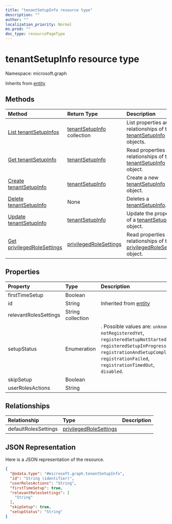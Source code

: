 ```yaml
---
title: "tenantSetupInfo resource type"
description: ""
author: ""
localization_priority: Normal
ms.prod: ""
doc_type: resourcePageType
---
```


# tenantSetupInfo resource type


Namespace: microsoft.graph




Inherits from [entity](../resources/entity.md)

## Methods
|Method|Return Type|Description|
|:---|:---|:---|
|[List tenantSetupInfos](../api/tenantsetupinfo-list.md)|[tenantSetupInfo](../resources/tenantsetupinfo.md) collection|List properties and relationships of the [tenantSetupInfo](../resources/tenantsetupinfo.md) objects.|
|[Get tenantSetupInfo](../api/tenantsetupinfo-get.md)|[tenantSetupInfo](../resources/tenantsetupinfo.md)|Read properties and relationships of the [tenantSetupInfo](../resources/tenantsetupinfo.md) object.|
|[Create tenantSetupInfo](../api/tenantsetupinfo-create.md)|[tenantSetupInfo](../resources/tenantsetupinfo.md)|Create a new [tenantSetupInfo](../resources/tenantsetupinfo.md) object.|
|[Delete tenantSetupInfo](../api/tenantsetupinfo-delete.md)|None|Deletes a [tenantSetupInfo](../resources/tenantsetupinfo.md).|
|[Update tenantSetupInfo](../api/tenantsetupinfo-update.md)|[tenantSetupInfo](../resources/tenantsetupinfo.md)|Update the properties of a [tenantSetupInfo](../resources/tenantsetupinfo.md) object.|
|[Get privilegedRoleSettings](../api/privilegedrolesettings-get.md)|[privilegedRoleSettings](../resources/privilegedrolesettings.md)|Read properties and relationships of the [privilegedRoleSettings](../resources/privilegedrolesettings.md) object.|

## Properties
|Property|Type|Description|
|:---|:---|:---|
|firstTimeSetup|Boolean||
|id|String| Inherited from [entity](../resources/entity.md)|
|relevantRolesSettings|String collection||
|setupStatus|Enumeration|. Possible values are: `unknown`, `notRegisteredYet`, `registeredSetupNotStarted`, `registeredSetupInProgress`, `registrationAndSetupCompleted`, `registrationFailed`, `registrationTimedOut`, `disabled`.|
|skipSetup|Boolean||
|userRolesActions|String||

## Relationships
|Relationship|Type|Description|
|:---|:---|:---|
|defaultRolesSettings|[privilegedRoleSettings](../resources/privilegedrolesettings.md)||

## JSON Representation
Here is a JSON representation of the resource.
<!-- {
  "blockType": "resource",
  "keyProperty": "id",
  "@odata.type": "microsoft.graph.tenantSetupInfo",
  "baseType": "microsoft.graph.entity",
  "openType": false
}
-->
``` json
{
  "@odata.type": "#microsoft.graph.tenantSetupInfo",
  "id": "String (identifier)",
  "userRolesActions": "String",
  "firstTimeSetup": true,
  "relevantRolesSettings": [
    "String"
  ],
  "skipSetup": true,
  "setupStatus": "String"
}
```


